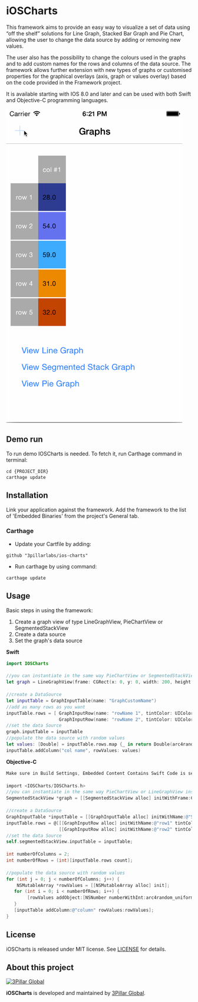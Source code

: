 # iOSCharts

This framework aims to provide an easy way to visualize a set of data using “off the shelf” solutions for Line Graph, Stacked Bar Graph and Pie Chart, allowing the user to change the data source by adding or removing new values. 

The user also has the possibility to change the colours used in the graphs and to add custom names for the rows and columns of the data source. 
The framework allows further extension with new types of graphs or customised properties for the graphical overlays (axis, graph or values overlay) based on the code provided in the Framework project.

It is available starting with IOS 8.0 and later and can be used with both Swift and Objective-C programming languages.

![](screenshots/demoIOSCharts.gif)

## Demo run

To run demo IOSCharts is needed. To fetch it, run Carthage command in terminal:

```
cd {PROJECT_DIR}
carthage update
```

## Installation

Link your application against the framework. Add the framework to the list of 'Embedded Binaries' from the project's General tab.

### Carthage

- Update your Cartfile by adding:

```
github "3pillarlabs/ios-charts"
```

- Run carthage by using command:

```
carthage update
```

## Usage

Basic steps in using the framework:

1. Create a graph view of type LineGraphView, PieChartView or SegmentedStackView
2. Create a data source
3. Set the graph's data source

**Swift**

```swift
import IOSCharts

//you can instantiate in the same way PieChartView or SegmentedStackView instead of LineGraphView
let graph = LineGraphView(frame: CGRect(x: 0, y: 0, width: 200, height: 300))

//create a DataSource
let inputTable = GraphInputTable(name: "GraphCustomName")
//add as many rows as you want
inputTable.rows = [ GraphInputRow(name: "rowName 1", tintColor: UIColor.grayColor()),
		            GraphInputRow(name: "rowName 2", tintColor: UIColor.greenColor())]
//set the data Source
graph.inputTable = inputTable
//populate the data source with random values
let values: [Double] = inputTable.rows.map {_ in return Double(arc4random_uniform(100))}
inputTable.addColumn("col name", rowValues: values)

```
**Objective-C**

```Objective-C
Make sure in Build Settings, Embedded Content Contains Swift Code is set to "YES"

import <IOSCharts/IOSCharts.h>
//you can instantiate in the same way PieChartView or LineGraphView instead of SegmentedStackView
SegmentedStackView *graph = [[SegmentedStackView alloc] initWithFrame:CGRectMake(0, 0, 200, 300)];

//create a DataSource
GraphInputTable *inputTable = [[GraphInputTable alloc] initWithName:@"SegmentedStackView"];
inputTable.rows = @[[[GraphInputRow alloc] initWithName:@"row1" tintColor:[UIColor redColor]],
					[[GraphInputRow alloc] initWithName:@"row2" tintColor:[UIColor greenColor]]];
//set the data Source					
self.segmentedStackView.inputTable = inputTable;
    
int numberOfColumns = 2;
int numberOfRows = (int)[inputTable.rows count];

//populate the data source with random values    
for (int j = 0; j < numberOfColumns; j++) {
	NSMutableArray *rowValues = [[NSMutableArray alloc] init];
   for (int i = 0; i < numberOfRows; i++) {
   		[rowValues addObject:[NSNumber numberWithInt:arc4random_uniform(100)]];
   }
   [inputTable addColumn:@"column" rowValues:rowValues];
}					

```

## License

iOSCharts is released under MIT license. See [LICENSE](LICENSE) for details.  

## About this project

[![3Pillar Global](https://www.3pillarglobal.com/wp-content/themes/base/library/images/logo_3pg.png)](http://www.3pillarglobal.com/)

**iOSCharts** is developed and maintained by [3Pillar Global](http://www.3pillarglobal.com/).
